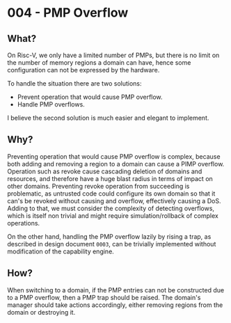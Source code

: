 # 004 - PMP Overflow

## What?

On Risc-V, we only have a limited number of PMPs, but there is no limit on the number of memory regions a domain can have, hence some configuration can not be expressed by the hardware.

To handle the situation there are two solutions:
- Prevent operation that would cause PMP overflow.
- Handle PMP overflows.

I believe the second solution is much easier and elegant to implement.

## Why?

Preventing operation that would cause PMP overflow is complex, because both adding and removing a region to a domain can cause a PIMP overflow.
Operation such as revoke cause cascading deletion of domains and resources, and therefore have a huge blast radius in terms of impact on other domains.
Preventing revoke operation from succeeding is problematic, as untrusted code could configure its own domain so that it can's be revoked without causing and overflow, effectively causing a DoS.
Adding to that, we must consider the complexity of detecting overflows, which is itself non trivial and might require simulation/rollback of complex operations.

On the other hand, handling the PMP overflow lazily by rising a trap, as described in design document `0003`, can be trivially implemented without modification of the capability engine.

## How?

When switching to a domain, if the PMP entries can not be constructed due to a PMP overflow, then a PMP trap should be raised.
The domain's manager should take actions accordingly, either removing regions from the domain or destroying it.
